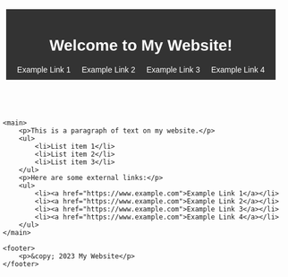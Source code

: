 <!DOCTYPE html>
<html>
<head>
	<meta name="viewport" content="width=device-width, initial-scale=1.0">
	<title>My Website</title>
	<style>
		body {
			font-family: sans-serif;
			margin: 0;
			padding: 0;
			display: flex;
			flex-direction: column;
			align-items: center;
			justify-content: center;
			min-height: 100vh;
		}
		header {
			background-color: #333;
			color: white;
			padding: 10px;
			display: flex;
			flex-direction: column;
			align-items: center;
		}
		nav ul {
			list-style: none;
			margin: 0;
			padding: 0;
			display: flex;
			flex-wrap: wrap;
			justify-content: center;
		}
		nav li {
			margin: 0 10px;
		}
		nav a {
			color: white;
			text-decoration: none;
		}
		main {
			padding: 20px;
			max-width: 800px;
			margin: auto;
		}
		ul {
			list-style: none;
			padding: 0;
			margin: 0;
		}
		li {
			margin: 10px 0;
		}
		@media (max-width: 600px) {
			header {
				flex-direction: row;
				justify-content: space-between;
				align-items: center;
			}
			nav {
				order: 2;
			}
			h1 {
				order: 1;
			}
			main {
				padding: 10px;
			}
			nav ul {
				flex-direction: column;
			}
			nav li {
				margin: 5px 0;
			}
		}
	</style>
</head>
<body>
	<header>
		<h1>Welcome to My Website!</h1>
		<nav>
			<ul>
				<li><a href="https://www.example.com">Example Link 1</a></li>
				<li><a href="https://www.example.com">Example Link 2</a></li>
				<li><a href="https://www.example.com">Example Link 3</a></li>
				<li><a href="https://www.example.com">Example Link 4</a></li>
			</ul>
		</nav>
	</header>

	<main>
		<p>This is a paragraph of text on my website.</p>
		<ul>
			<li>List item 1</li>
			<li>List item 2</li>
			<li>List item 3</li>
		</ul>
		<p>Here are some external links:</p>
		<ul>
			<li><a href="https://www.example.com">Example Link 1</a></li>
			<li><a href="https://www.example.com">Example Link 2</a></li>
			<li><a href="https://www.example.com">Example Link 3</a></li>
			<li><a href="https://www.example.com">Example Link 4</a></li>
		</ul>
	</main>

	<footer>
		<p>&copy; 2023 My Website</p>
	</footer>
</body>
</html>

